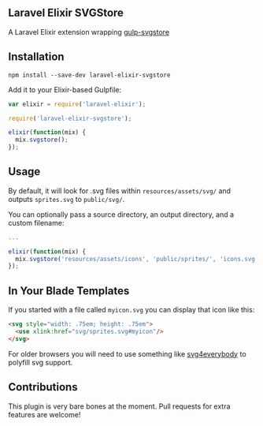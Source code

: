 ## Laravel Elixir SVGStore

A Laravel Elixir extension wrapping [gulp-svgstore](https://github.com/w0rm/gulp-svgstore)

## Installation

```
npm install --save-dev laravel-elixir-svgstore
```

Add it to your Elixir-based Gulpfile:

```js
var elixir = require('laravel-elixir');

require('laravel-elixir-svgstore');

elixir(function(mix) {
  mix.svgstore();
});
```

## Usage

By default, it will look for .svg files within ```resources/assets/svg/``` and outputs
```sprites.svg``` to ```public/svg/```.

You can optionally pass a source directory, an output directory, and a custom filename:

```js
...

elixir(function(mix) {
  mix.svgstore('resources/assets/icons', 'public/sprites/', 'icons.svg');
});
```

## In Your Blade Templates

If you started with a file called ```myicon.svg``` you can display that icon like this:


```html
<svg style="width: .75em; height: .75em">
  <use xlink:href="svg/sprites.svg#myicon"/>
</svg>
```

For older browsers you will need to use something like [svg4everybody](https://github.com/jonathantneal/svg4everybody) to polyfill svg support.

## Contributions

This plugin is very bare bones at the moment. Pull requests for extra features are welcome!
